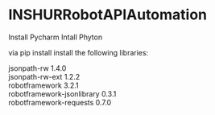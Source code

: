 # INSHURRobotAPIAutomation

Install Pycharm
Intall Phyton 

via pip install install the following libraries:

jsonpath-rw                1.4.0 <br> 
jsonpath-rw-ext            1.2.2 <br> 
robotframework             3.2.1 <br> 
robotframework-jsonlibrary 0.3.1 <br> 
robotframework-requests    0.7.0 <br>
